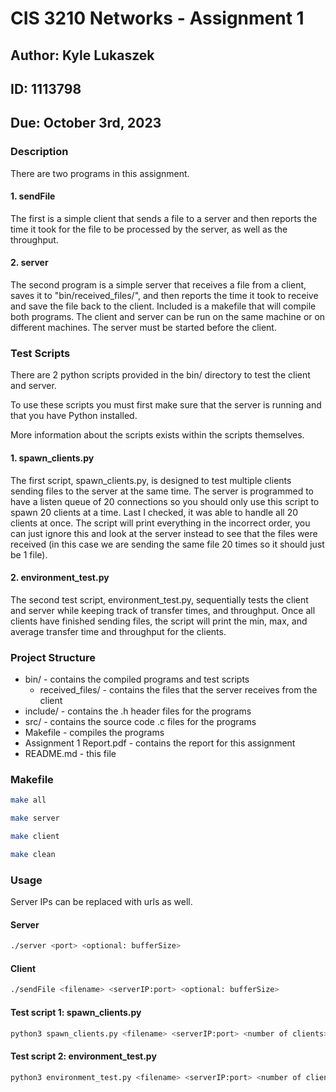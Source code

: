 # CIS 3210 Networks - Assignment 1

## Author: Kyle Lukaszek
## ID: 1113798
## Due: October 3rd, 2023

### Description

There are two programs in this assignment. 

#### 1. sendFile
The first is a simple client that sends a file to a server and then reports the time it took for the file to be processed by the server, as well as the throughput. 

#### 2. server
The second program is a simple server that receives a file from a client, saves it to "bin/received_files/", and then reports the time it took to receive and save the file back to the client. Included is a makefile that will compile both programs. The client and server can be run on the same machine or on different machines. The server must be started before the client.

### Test Scripts
There are 2 python scripts provided in the bin/ directory to test the client and server. 

To use these scripts you must first make sure that the server is running and that you have Python installed. 

More information about the scripts exists within the scripts themselves.

#### 1. spawn_clients.py
The first script, spawn_clients.py, is designed to test multiple clients sending files to the server at the same time. The server is programmed to have a listen queue of 20 connections so you should only use this script to spawn 20 clients at a time. Last I checked, it was able to handle all 20 clients at once. The script will print everything in the incorrect order, you can just ignore this and look at the server instead to see that the files were received (in this case we are sending the same file 20 times so it should just be 1 file).

#### 2. environment_test.py
The second test script, environment_test.py, sequentially tests the client and server while keeping track of transfer times, and throughput. Once all clients have finished sending files, the script will print the min, max, and average transfer time and throughput for the clients.

### Project Structure

- bin/ - contains the compiled programs and test scripts
    - received_files/ - contains the files that the server receives from the client
- include/ - contains the .h header files for the programs
- src/ - contains the source code .c files for the programs
- Makefile - compiles the programs
- Assignment 1 Report.pdf - contains the report for this assignment
- README.md - this file

### Makefile

``` bash
make all

make server

make client

make clean
```

### Usage

Server IPs can be replaced with urls as well.

#### Server

``` bash
./server <port> <optional: bufferSize>
```

#### Client

``` bash
./sendFile <filename> <serverIP:port> <optional: bufferSize>
```

#### Test script 1: spawn_clients.py

``` bash
python3 spawn_clients.py <filename> <serverIP:port> <number of clients> <optional: bufferSize>
```

#### Test script 2: environment_test.py

``` bash
python3 environment_test.py <filename> <serverIP:port> <number of clients> <optional: bufferSize>
```